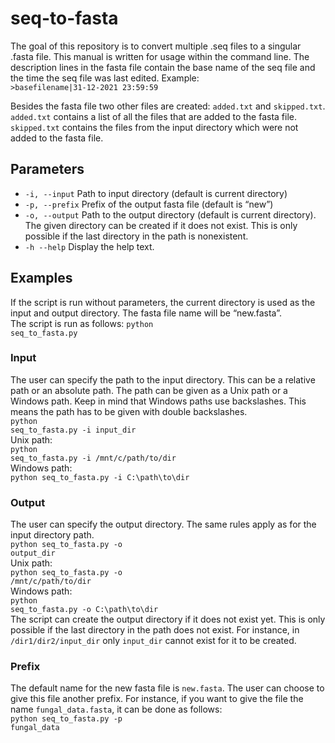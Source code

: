 # seq-to-fasta

The goal of this repository is to convert multiple .seq files to a singular .fasta file. 
This manual is written for usage within the command line.
The description lines in the fasta file contain the base name of the seq file and the time the seq file was last edited. Example:<br>
<code>>basefilename|31-12-2021 23:59:59</code><br>

Besides the fasta file two other files are created: <code>added.txt</code> and <code>skipped.txt</code>. 
<code>added.txt</code> contains a list of all the files that are added to the fasta file. 
<code>skipped.txt</code> contains the files from the input directory which were not added to the fasta file. 

## Parameters
- <code>-i, --input</code> Path to input directory (default is current directory)
- <code>-p, --prefix</code> Prefix of the output fasta file (default is “new”)
- <code>-o, --output</code> Path to the output directory (default is current directory). The given directory can be created if it does not exist. This is only possible if the last directory in the path is nonexistent.
- <code>-h --help</code> Display the help text.

## Examples
If the script is run without parameters, the current directory is used as the input and output directory. 
The fasta file name will be “new.fasta”. <br>
The script is run as follows:
<code>python seq_to_fasta.py</code>

### Input
The user can specify the path to the input directory. This can be a relative path or an absolute path. The path can be given as a Unix path or a Windows path. 
Keep in mind that Windows paths use backslashes. This means the path has to be given with double backslashes.<br>
<code>python seq_to_fasta.py -i input_dir</code><br>
Unix path:<br>
<code>python seq_to_fasta.py -i /mnt/c/path/to/dir</code><br>
Windows path:<br>
<code>python seq_to_fasta.py -i C:\\path\\to\\dir</code><br>

### Output
The user can specify the output directory. The same rules apply as for the input directory path.<br>
<code>python seq_to_fasta.py -o output_dir</code><br>
Unix path:<br>
<code>python seq_to_fasta.py -o /mnt/c/path/to/dir</code><br>
Windows path:<br>
<code>python seq_to_fasta.py -o C:\\path\\to\\dir</code><br>
The script can create the output directory if it does not exist yet. 
This is only possible if the last directory in the path does not exist. 
For instance, in <code>/dir1/dir2/input_dir</code> only <code>input_dir</code> cannot exist for it to be created. 

### Prefix
The default name for the new fasta file is <code>new.fasta</code>. 
The user can choose to give this file another prefix. 
For instance, if you want to give the file the name <code>fungal_data.fasta</code>, it can be done as follows:<br>
<code>python seq_to_fasta.py -p fungal_data</code>
